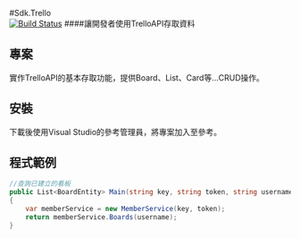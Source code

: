#Sdk.Trello  
[![Build Status](https://travis-ci.org/feifacunzai/Sdk.Trello.svg?branch=master)](https://travis-ci.org/feifacunzai/Sdk.Trello)
####讓開發者使用TrelloAPI存取資料

## 專案
實作TrelloAPI的基本存取功能，提供Board、List、Card等...CRUD操作。

## 安裝
下載後使用Visual Studio的參考管理員，將專案加入至參考。
  
## 程式範例
```c#
//查詢已建立的看板
public List<BoardEntity> Main(string key, string token, string username)
{
    var memberService = new MemberService(key, token);
    return memberService.Boards(username);
}
```  
